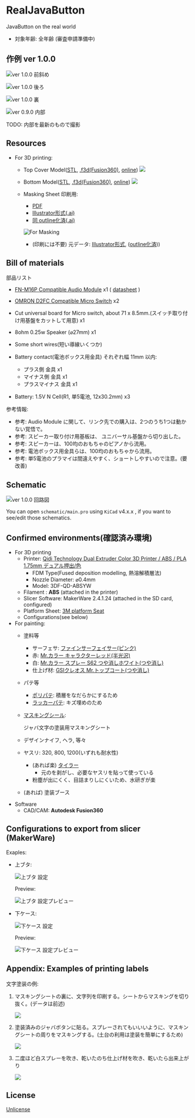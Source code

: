 # RealJavaButton

JavaButton on the real world

* 対象年齢: 全年齢 (審査申請準備中)

## 作例 ver 1.0.0

![ver 1.0.0 前斜め](./images/examples-ver1_0_0-00.jpg)

![ver 1.0.0 後ろ](./images/examples-ver1_0_0-01.jpg)

![ver 1.0.0 裏](./images/examples-ver1_0_0-02.jpg)

![ver 0.9.0 内部](./images/example-ver0_9_0-04.jpg)

TODO: 内部を最新のもので撮影

## Resources

* For 3D printing:
  * Top Cover Model([STL](./models/case-lid01.stl), [.f3d(Fusion360)](./models/case-lid01.f3d), [online](http://a360.co/2t33CEH))
    ![](./images/model_top-cover.png)
  * Bottom Model([STL](./models/case-bottom03.stl), [.f3d(Fusion360)](./models/case-bottom03.f3d), [online](http://a360.co/2umziJ7))
    ![](./images/model_bottom.png)
  * Masking Sheet 印刷用:
      * [PDF](./images/javabutton_label00_170x225mm.pdf)
      * [Illustrator形式(.ai)](./images/javabutton_label00_170x225mm.ai)
      * [同 outline化済(.ai)](./images/javabutton_label00_170x225mm(outline).ai)

    ![For Masking](./images/javabutton_label00_170x225mm_.png)

    * (印刷には不要) 元データ: 
    [Illustrator形式](./images/javabutton-string-only.ai), 
    ([outline化済](./images/javabutton-string-only(outline).ai)))

## Bill of materials

部品リスト

* [FN-M16P Compatible Audio Module](https://www.amazon.co.jp/dp/B01D1D0E7Q/) x1
  ( [datasheet](http://www.trainelectronics.com/Arduino/MP3Sound/TalkingTemperature/FN-M16P%20Embedded%20MP3%20Audio%20Module%20Datasheet.pdf) )

* [OMRON D2FC Compatible Micro Switch](https://www.amazon.co.jp/dp/B00YM2Q178/) x2
* Cut universal board for Micro switch, about 71 x 8.5mm.(スイッチ取り付け用基盤をカットして用意) x1
* 8ohm 0.25w Speaker (⌀27mm)  x1
* Some short wires(短い導線いくつか)
* Battery contact(電池ボックス用金具) それぞれ幅 11mm 以内:
  * プラス側 金具 x1
  * マイナス側 金具 x1
  * プラスマイナス 金具 x1
* Battery: 1.5V N Cell(R1, 単5電池, 12x30.2mm)  x3

参考情報:

* 参考: Audio Module に関して、リンク先での購入は、2つのうち1つは動かない覚悟で。
* 参考: スピーカー取り付け用基板は、 ユニバーサル基盤から切り出した。
* 参考: スピーカーは、100均のおもちゃのピアノから流用。
* 参考: 電池ボックス用金具らは、100均のおもちゃから流用。
* 参考: 単5電池のプラマイは間違えやすく、ショートしやすいので注意。(要改善)

## Schematic

![ver 1.0.0 回路図](./images/schematic-ver1_0_0.png)

You can open `schematic/main.pro` using `KiCad` v4.x.x , if you want to see/edit those schematics.

## Confirmed environments(確認済み環境)

* For 3D printing
  * Printer: [Qidi Technology Dual Extruder Color 3D Printer / ABS / PLA 1.75mm デュアル押出/色](https://www.amazon.co.jp/dp/B01CRNV038/)
    * FDM Type(Fused deposition modelling, 熱溶解積層法)
    * Nozzle Diameter: ⌀0.4mm
    * Model: 3DF-QD-ABSYW
  * Filament : **ABS** (attached in the printer)
  * Slicer Software: MakerWare 2.4.1.24 (attached in the SD card, configured)
  * Platform Sheet: [3M platform Seat](https://www.amazon.co.jp/dp/B01M11XI4Y)
  * Configurations(see below)
* For painting:
  * 塗料等
    * サーフェサ: [ファインサーフェイサー(ピンク)](https://www.amazon.co.jp/dp/B00BBPUKDA)
    * 赤: [Mr.カラー キャラクターレッド(半光沢)](https://www.amazon.co.jp/dp/B0049FD5CC)
    * 白: [Mr.カラー スプレー S62 つや消しホワイト(つや消し)](https://www.amazon.co.jp/dp/B0049FBLFU)
    * 仕上げ材: [GSIクレオス Mr.トップコート(つや消し)](https://www.amazon.co.jp/dp/B0000WS12C)
  * パテ等
    * [ポリパテ](https://www.amazon.co.jp/dp/B000BMX1BM): 積層をなだらかにするため
    * [ラッカーパテ](https://www.amazon.co.jp/dp/B000R9N5VU): キズ埋めのため
  * [マスキングシール](https://www.amazon.co.jp/dp/B004WBC07Y):

      ジャバ文字の塗装用マスキングシート
  * デザインナイフ, ヘラ, 等々
  * ヤスリ: 320, 800, 1200(いずれも耐水性)
    * (あれば楽) [タイラー](https://www.amazon.co.jp/dp/B0026O9H6G)
      * 元のを剥がし、必要なヤスリを貼って使っている
    * 粉塵が出にくく、目詰まりしにくいため、水研ぎが楽
  * (あれば) 塗装ブース
* Software
  * CAD/CAM: **Autodesk Fusion360**


## Configurations to export from slicer (MakerWare)

Exaples:

* 上ブタ:

  ![上ブタ 設定](./images/makerbot-export-config_top-cover.png)

  Preview:

  ![上ブタ 設定プレビュー](./images/makerbot-export-config_top-cover_preview.png)

* 下ケース:

  ![下ケース 設定](./images/makerbot-export-config_bottom.png)

  Preview:

  ![下ケース 設定プレビュー](./images/makerbot-export-config_bottom_preview.png)

## Appendix: Examples of printing labels

文字塗装の例:

1. マスキングシートの裏に、文字列を印刷する。シートからマスキングを切り抜く。(データは前述)

    ![](./images/examples-ver1_0_0-label00.jpg)

1. 塗装済みのジャバボタンに貼る。スプレーされてもいいいように、マスキングシートの周りをマスキングする。(土台の利用は塗装を簡単にするため)

    ![](./images/examples-ver1_0_0-label02.jpg)

1. 二度ほど白スプレーを吹き、乾いたのち仕上げ材を吹き、乾いたら出来上がり

    ![](./images/examples-ver1_0_0-label03.jpg)

## License

[Unlicense](./LICENSE)
